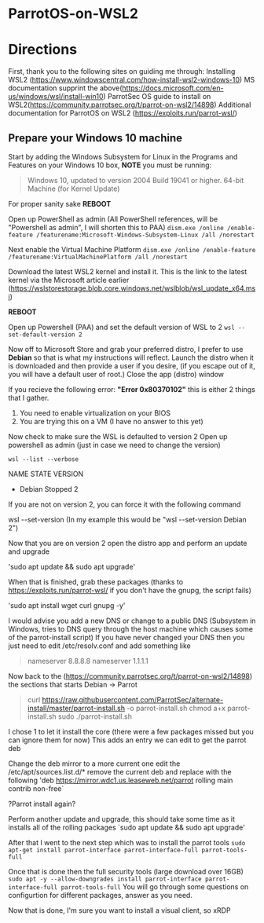 # ParrotOS-on-WSL2
# Directions

First, thank you to the following sites on guiding me through:
Installing WSL2 (https://www.windowscentral.com/how-install-wsl2-windows-10)
MS documentation supprint the above(https://docs.microsoft.com/en-us/windows/wsl/install-win10)
ParrotSec OS guide to install on WSL2(https://community.parrotsec.org/t/parrot-on-wsl2/14898)
Additional documentation for ParrotOS on WSL2 (https://exploits.run/parrot-wsl/)

## Prepare your Windows 10 machine
Start by adding the Windows Subsystem for Linux in the Programs and Features on your Windows 10 box, **NOTE** you must be running:
>Windows 10, updated to version 2004
>Build 19041 or higher.
>64-bit Machine (for Kernel Update)

For proper sanity sake **REBOOT**

Open up PowerShell as admin (All PowerShell references, will be "Powershell as admin", I will shorten this to PAA)
`dism.exe /online /enable-feature /featurename:Microsoft-Windows-Subsystem-Linux /all /norestart`

Next enable the Virtual Machine Platform
`dism.exe /online /enable-feature /featurename:VirtualMachinePlatform /all /norestart`

Download the latest WSL2 kernel and install it.
This is the link to the latest kernel via the Microsoft article earlier
(https://wslstorestorage.blob.core.windows.net/wslblob/wsl_update_x64.msi)

**REBOOT**

Open up Powershell (PAA) and set the default version of WSL to 2
`wsl --set-default-version 2`

Now off to Microsoft Store and grab your preferred distro, I prefer to use **Debian** so that is what my instructions will reflect.
Launch the distro when it is downloaded and then provide a user if you desire, (if you escape out of it, you will have a default user of root.)
Close the app (distro) window

If you recieve the following error: **"Error 0x80370102"** this is either 2 things that I gather.
1. You need to enable virtualization on your BIOS
2. You are trying this on a VM (I have no answer to this yet)

Now check to make sure the WSL is defaulted to version 2
Open up powershell as admin (just in case we need to change the version)

`wsl --list --verbose`

  NAME      STATE           VERSION
* Debian    Stopped         2

If you are not on version 2, you can force it with the following command 

wsl --set-version <distribution name> <versionNumber>  (In my example this would be "wsl --set-version Debian 2")

Now that you are on version 2 open the distro app and perform an update and upgrade

'sudo apt update && sudo apt upgrade'

When that is finished, grab these packages (thanks to https://exploits.run/parrot-wsl/ if you don't have the gnupg, the script fails)

'sudo apt install wget curl gnupg -y'

I would advise you add a new DNS or change to a public DNS (Subsystem in Windows, tries to DNS query through the host machine which causes some of the parrot-install script)
If you have never changed your DNS then you just need to edit /etc/resolv.conf and add something like
>nameserver 8.8.8.8
>nameserver 1.1.1.1

Now back to the (https://community.parrotsec.org/t/parrot-on-wsl2/14898) the sections that starts Debian -> Parrot

>curl https://raw.githubusercontent.com/ParrotSec/alternate-install/master/parrot-install.sh -o parrot-install.sh
>chmod a+x parrot-install.sh
>sudo ./parrot-install.sh

I chose 1 to let it install the core (there were a few packages missed but you can ignore them for now)
This adds an entry we can edit to get the parrot deb

Change the deb mirror to a more current one 
edit the /etc/apt/sources.list.d/*
remove the current deb and replace with the following
'deb https://mirror.wdc1.us.leaseweb.net/parrot rolling main contrib non-free`

?Parrot install again?

Perform another update and upgrade, this should take some time as it installs all of the rolling packages
`sudo apt update && sudo apt upgrade'

After that I went to the next step which was to install the parrot tools
`sudo apt-get install parrot-interface parrot-interface-full parrot-tools-full`

Once that is done then the full security tools (large download over 16GB)
`sudo apt -y --allow-downgrades install parrot-interface parrot-interface-full parrot-tools-full`
You will go through some questions on configurtion for different packages, answer as you need.

Now that is done, I'm sure you want to install a visual client, so xRDP








